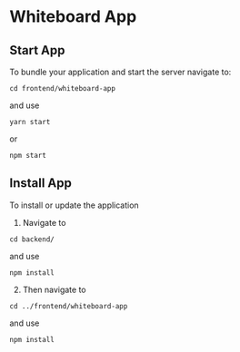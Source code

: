 # Whiteboard App

## Start App

To bundle your application and start the server navigate to:

```
cd frontend/whiteboard-app
```

and use

```
yarn start
```

 or 

 ```
npm start
```

## Install App

To install or update the application
1. Navigate to

```
cd backend/
```

and use


```
npm install
```

2. Then navigate to 

```
cd ../frontend/whiteboard-app
```

and use


```
npm install
```